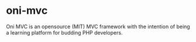 oni-mvc
=======

Oni MVC is an opensource (MIT) MVC framework with the intention of being a learning platform for budding PHP developers.

